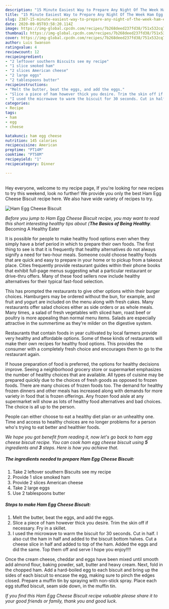 ```yaml
---
description: "15 Minute Easiest Way to Prepare Any Night Of The Week Ham Egg Cheese Biscuit"
title: "15 Minute Easiest Way to Prepare Any Night Of The Week Ham Egg Cheese Biscuit"
slug: 2387-15-minute-easiest-way-to-prepare-any-night-of-the-week-ham-egg-cheese-biscuit
date: 2020-09-05T03:58:20.114Z
image: https://img-global.cpcdn.com/recipes/7b268deed237fd38/751x532cq70/ham-egg-cheese-biscuit-recipe-main-photo.jpg
thumbnail: https://img-global.cpcdn.com/recipes/7b268deed237fd38/751x532cq70/ham-egg-cheese-biscuit-recipe-main-photo.jpg
cover: https://img-global.cpcdn.com/recipes/7b268deed237fd38/751x532cq70/ham-egg-cheese-biscuit-recipe-main-photo.jpg
author: Luis Swanson
ratingvalue: 4
reviewcount: 12
recipeingredient:
- "2 leftover southern Biscuits see my recipe"
- "1 slice smoked ham"
- "2 slices American cheese"
- "2 large eggs"
- "2 tablespoons butter"
recipeinstructions:
- "Melt the butter, beat the eggs, and add the eggs."
- "Slice a piece of ham however thick you desire. Trim the skin off if necessary. Fry in a skillet."
- "I used the microwave to warm the biscuit for 30 seconds. Cut in half. I also cut the ham in half and added to the biscuit bottom halves. Cut a cheese slice in half and added to top of the ham. Added the eggs and did the same. Top them off and serve I hope you enjoy!!!!"
categories:
- Recipe
tags:
- ham
- egg
- cheese

katakunci: ham egg cheese 
nutrition: 145 calories
recipecuisine: American
preptime: "PT14M"
cooktime: "PT58M"
recipeyield: "1"
recipecategory: Dinner

---
```

<br>
Hey everyone, welcome to my recipe page, If you're looking for new recipes to try this weekend, look no further! We provide you only the best Ham Egg Cheese Biscuit recipe here. We also have wide variety of recipes to try.
<br>


![Ham Egg Cheese Biscuit](https://img-global.cpcdn.com/recipes/7b268deed237fd38/751x532cq70/ham-egg-cheese-biscuit-recipe-main-photo.jpg)

<i>Before you jump to Ham Egg Cheese Biscuit recipe, you may want to read this short interesting healthy tips about {<strong>The Basics of Being Healthy</strong>.</i>
Becoming A Healthy Eater

It is possible for people to make healthy food options even when they simply have a brief period in which to prepare their own foods. The first thing to see is that it is frequently that healthy alternatives do not always signify a need for two-hour meals. Someone could choose healthy foods that are quick and easy to prepare in your home or to pickup from a takeout place. Cities frequently provide restaurant guides within their phone books that exhibit full-page menus suggesting what a particular restaurant or drive-thru offers. Many of these food sellers now include healthy alternatives for their typical fast-food selection.

 This has prompted the restaurants to give other options within their burger choices. Hamburgers may be ordered without the bun, for example, and fruit and yogurt are included on the menu along with fresh cakes. Many restaurants offer salad choices either as side orders or as whole meals. Many times, a salad of fresh vegetables with sliced ham, roast beef or poultry is more appealing than normal menu items.  Salads are especially attractive in the summertime as they're milder on the digestive system.

Restaurants that contain foods in year cultivated by local farmers provide very healthy and affordable options. Some of these kinds of restaurants will make their own recipes for healthy food options.  This provides the consumer with a completely fresh choice and encourages them to go to the restaurant again.

If house preparation of food is preferred, the options for healthy decisions improve. Seeing a neighborhood grocery store or supermarket emphasizes the number of healthy choices that are available.  All types of cuisine may be prepared quickly due to the choices of fresh goods as opposed to frozen foods. There are many choices of frozen foods too. The demand for healthy frozen dinners and other meals has increased along with demands for more variety in food that is frozen offerings. Any frozen food aisle at any supermarket will show as lots of healthy food alternatives and bad choices. The choice is all up to the person.

People can either choose to eat a healthy diet plan or an unhealthy one. Time and access to healthy choices are no longer problems for a person who's trying to eat better and healthier foods.


<i>We hope you got benefit from reading it, now let's go back to ham egg cheese biscuit recipe. You can cook ham egg cheese biscuit using <strong>5</strong> ingredients and <strong>3</strong> steps. Here is how you achieve that.
</i>

##### The ingredients needed to prepare Ham Egg Cheese Biscuit:

1. Take 2 leftover southern Biscuits see my recipe
1. Provide 1 slice smoked ham
1. Provide 2 slices American cheese
1. Take 2 large eggs
1. Use 2 tablespoons butter


##### Steps to make Ham Egg Cheese Biscuit:

1. Melt the butter, beat the eggs, and add the eggs.
1. Slice a piece of ham however thick you desire. Trim the skin off if necessary. Fry in a skillet.
1. I used the microwave to warm the biscuit for 30 seconds. Cut in half. I also cut the ham in half and added to the biscuit bottom halves. Cut a cheese slice in half and added to top of the ham. Added the eggs and did the same. Top them off and serve I hope you enjoy!!!!


Once the cream cheese, cheddar and eggs have been mixed until smooth add almond flour, baking powder, salt, butter and heavy cream. Next, fold in the chopped ham. Add a hard-boiled egg to each biscuit and bring up the sides of each biscuit to encase the egg, making sure to pinch the edges closed. Prepare a muffin tin by spraying with non-stick spray. Place each egg stuffed biscuit, seam side down, in the muffin tin. 

<i>If you find this Ham Egg Cheese Biscuit recipe valuable please share it to your good friends or family, thank you and good luck.</i>
